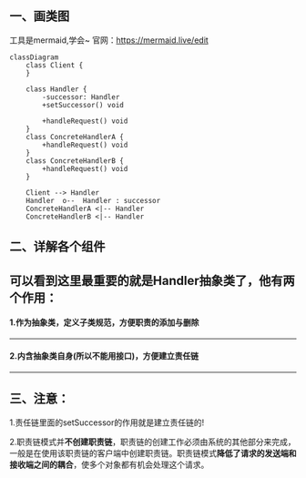 ## 一、画类图
工具是mermaid,学会~
官网：https://mermaid.live/edit

```mermaid
classDiagram
    class Client {
    }

    class Handler {
        -successor: Handler
        +setSuccessor() void

        +handleRequest() void
    }
    class ConcreteHandlerA {
        +handleRequest() void
    }
    class ConcreteHandlerB {
        +handleRequest() void
    }

    Client --> Handler
    Handler  o--  Handler : successor
    ConcreteHandlerA <|-- Handler
    ConcreteHandlerB <|-- Handler
```

## 二、详解各个组件
可以看到这里最重要的就是Handler抽象类了，他有两个作用：
---
#### 1.作为抽象类，定义子类规范，方便职责的添加与删除
---
#### 2.内含抽象类自身(所以不能用接口)，方便建立责任链

---
## 三、注意：

1.责任链里面的setSuccessor的作用就是建立责任链的!

2.职责链模式并**不创建职责链**，职责链的创建工作必须由系统的其他部分来完成，一般是在使用该职责链的客户端中创建职责链。职责链模式**降低了请求的发送端和接收端之间的耦合**，使多个对象都有机会处理这个请求。 
